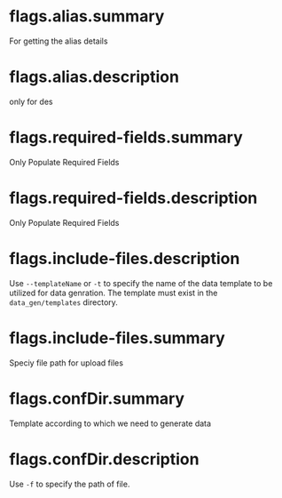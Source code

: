 
# flags.alias.summary

For getting the alias details

# flags.alias.description

only for des
# flags.required-fields.summary
Only Populate Required Fields

# flags.required-fields.description
Only Populate Required Fields

# flags.include-files.description
Use `--templateName` or `-t` to specify the name of the data template to be utilized for data genration. The template must exist in the `data_gen/templates` directory.

# flags.include-files.summary
Speciy file path for upload files

# flags.confDir.summary

Template according to which we need to generate data

# flags.confDir.description

Use `-f` to specify the path of file.
